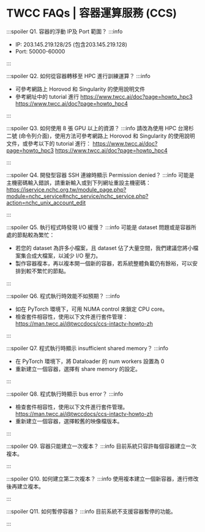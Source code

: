 # TWCC FAQs | 容器運算服務 (CCS)


:::spoiler Q1. 容器的浮動 IP及 Port 範圍？
:::info
* IP:
203.145.219.128/25 (包含203.145.219.128)
* Port:
50000-60000

:::

:::spoiler Q2. 如何從容器轉移至 HPC 進行訓練運算？ 
:::info
- 可參考網路上 Horovod 和 Singularity 的使用說明文件
- 參考網址中的 tutorial 進行
https://www.twcc.ai/doc?page=howto_hpc3
https://www.twcc.ai/doc?page=howto_hpc4

:::

:::spoiler Q3. 如何使用 8 張 GPU 以上的資源？ 
:::info
請改為使用 HPC 台灣杉二號 (命令列介面)，使用方法可參考網路上 Horovod 和 Singularity 的使用說明文件，或參考以下的 tutorial 進行：
https://www.twcc.ai/doc?page=howto_hpc3
https://www.twcc.ai/doc?page=howto_hpc4

:::

:::spoiler Q4. 開發型容器 SSH 連線時顯示 Permission denied？ 
:::info
可能是主機密碼輸入錯誤，請重新輸入或到下列網址重設主機密碼：
https://iservice.nchc.org.tw/module_page.php?module=nchc_service#nchc_service/nchc_service.php?action=nchc_unix_account_edit

:::

:::spoiler Q5. 執行程式時發現 I/O 緩慢？ 
:::info
可能是 dataset 問題或是容器所處的節點較為繁忙：
- 若您的 dataset 為許多小檔案，且 dataset 佔了大量空間，我們建議您將小檔案集合成大檔案，以減少 I/O 壓力。
- 製作容器複本，再以複本開一個新的容器，若系統整體負載仍有餘裕，可以安排到較不繁忙的節點。

:::

:::spoiler Q6. 程式執行時效能不如預期？ 
:::info
- 如在 PyTorch 環境下，可用 NUMA control 來鎖定 CPU core。
- 檢查套件相容性，使用以下文件進行套件管理：
https://man.twcc.ai/@twccdocs/ccs-intactv-howto-zh

:::

:::spoiler Q7. 程式執行時顯示 insufficient shared memory？ 
:::info
- 在 PyTorch 環境下，將 Dataloader 的 num workers 設置為 0
- 重新建立一個容器，選擇有 share memory 的設定。

:::

:::spoiler Q8. 程式執行時顯示 bus error？ 
:::info
- 檢查套件相容性，使用以下文件進行套件管理。
https://man.twcc.ai/@twccdocs/ccs-intactv-howto-zh
- 重新建立一個容器，選擇較舊的映像檔版本。

:::

:::spoiler Q9. 容器只能建立一次複本？ 
:::info
目前系統只容許每個容器建立一次複本。

:::

:::spoiler Q10. 如何建立第二次複本？ 
:::info
使用複本建立一個新容器，進行修改後再建立複本。

:::

:::spoiler Q11. 如何暫停容器？ 
:::info
目前系統不支援容器暫停的功能。

:::
